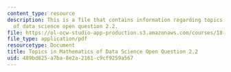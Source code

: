 ```yaml
---
content_type: resource
description: This is a file that contains information regarding topics in mathematics
  of data science open question 2.2.
file: https://ol-ocw-studio-app-production.s3.amazonaws.com/courses/18-s096-topics-in-mathematics-of-data-science-fall-2015/489bd825a7ba8e2a2161c9cf9259a567_MIT18_S096F15_Open2.2.pdf
file_type: application/pdf
resourcetype: Document
title: Topics in Mathematics of Data Science Open Question 2.2
uid: 489bd825-a7ba-8e2a-2161-c9cf9259a567
---
```

